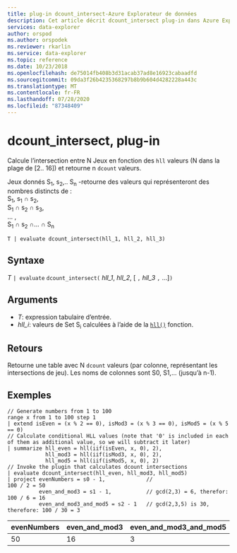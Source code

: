 ```yaml
---
title: plug-in dcount_intersect-Azure Explorateur de données
description: Cet article décrit dcount_intersect plug-in dans Azure Explorateur de données.
services: data-explorer
author: orspod
ms.author: orspodek
ms.reviewer: rkarlin
ms.service: data-explorer
ms.topic: reference
ms.date: 10/23/2018
ms.openlocfilehash: de75014fb408b3d31acab37ad8e16923cabaadfd
ms.sourcegitcommit: 09da3f26b4235368297b8b9b604d4282228a443c
ms.translationtype: MT
ms.contentlocale: fr-FR
ms.lasthandoff: 07/28/2020
ms.locfileid: "87348409"
---
```

# <a name="dcount_intersect-plugin"></a>dcount_intersect, plug-in

Calcule l’intersection entre N Jeux en fonction des `hll` valeurs (N dans la plage de [2.. 16]) et retourne n `dcount` valeurs.

Jeux donnés S<sub>1</sub>, s<sub>2</sub>,.. S<sub>n</sub> -retourne des valeurs qui représenteront des nombres distincts de :  
S<sub>1</sub>, s<sub>1</sub> ∩ s<sub>2</sub>,  
S<sub>1</sub> ∩ s<sub>2</sub> ∩ s<sub>3</sub>,  
... ,  
S<sub>1</sub> ∩ s<sub>2</sub> ∩... ∩ S<sub>n</sub>

    T | evaluate dcount_intersect(hll_1, hll_2, hll_3)

## <a name="syntax"></a>Syntaxe

*T* `| evaluate` `dcount_intersect(` *hll_1*, *hll_2*, [ `,` *hll_3* `,` ...]`)`

## <a name="arguments"></a>Arguments

* *T*: expression tabulaire d’entrée.
* *hll_i*: valeurs de Set S<sub>i</sub> calculées à l’aide de la [`hll()`](./hll-aggfunction.md) fonction.

## <a name="returns"></a>Retours

Retourne une table avec N `dcount` valeurs (par colonne, représentant les intersections de jeu).
Les noms de colonnes sont S0, S1,... (jusqu’à n-1).

## <a name="examples"></a>Exemples

<!-- csl: https://help.kusto.windows.net/Samples -->
```kusto
// Generate numbers from 1 to 100
range x from 1 to 100 step 1
| extend isEven = (x % 2 == 0), isMod3 = (x % 3 == 0), isMod5 = (x % 5 == 0)
// Calculate conditional HLL values (note that '0' is included in each of them as additional value, so we will subtract it later)
| summarize hll_even = hll(iif(isEven, x, 0), 2),
            hll_mod3 = hll(iif(isMod3, x, 0), 2),
            hll_mod5 = hll(iif(isMod5, x, 0), 2) 
// Invoke the plugin that calculates dcount intersections         
| evaluate dcount_intersect(hll_even, hll_mod3, hll_mod5)
| project evenNumbers = s0 - 1,             //                             100 / 2 = 50
          even_and_mod3 = s1 - 1,           // gcd(2,3) = 6, therefor:     100 / 6 = 16
          even_and_mod3_and_mod5 = s2 - 1   // gcd(2,3,5) is 30, therefore: 100 / 30 = 3 
```

|evenNumbers|even_and_mod3|even_and_mod3_and_mod5|
|---|---|---|
|50|16|3|